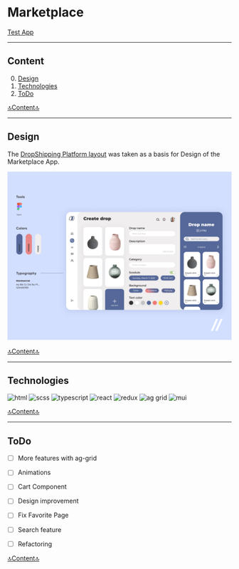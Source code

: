 # Marketplace

<a href="https://mordvintsevmv.github.io/marketplace" target="_blank">Test App</a>

---

## <a name="content">Content</a>

0. [Design](#layout)
1. [Technologies](#technologies)
1. [ToDo](#todo)

[🔝Content🔝](#content)

---

## <a name="layout">Design</a>

The <a href="https://dribbble.com/shots/16007150-Drop-Shipping-Platform">DropShipping Platform layout</a> 
was taken as a basis for Design of the Marketplace App.

![layout](readme-img/layout.png)

[🔝Content🔝](#content)

---

## <a name="technologies">Technologies</a>


<img src="https://upload.wikimedia.org/wikipedia/commons/thumb/6/61/HTML5_logo_and_wordmark.svg/1024px-HTML5_logo_and_wordmark.svg.png?20170517184425" width="40" alt="html"/>
<img src="https://1000logos.net/wp-content/uploads/2020/08/Sass-Logo-1024x640.png" width="40" alt="scss"/>
<img src="https://www.svgrepo.com/show/303600/typescript-logo.svg" width="40" alt="typescript"/>
<img src="https://www.vectorlogo.zone/logos/reactjs/reactjs-icon.svg" width="40" alt="react"/>
<img src="https://cdn.icon-icons.com/icons2/2415/PNG/512/redux_original_logo_icon_146365.png" width="40" alt="redux"/>
<img src="https://blog.ag-grid.com/content/images/2021/02/new-logo-1.png" width="60" alt="ag grid"/>
<img src="https://mui.com/static/logo.png" width="40" alt="mui"/>

[🔝Content🔝](#content)

---

## <a name="todo">ToDo</a>

- [ ] More features with ag-grid

- [ ] Animations

- [ ] Cart Component

- [ ] Design improvement

- [ ] Fix Favorite Page 

- [ ] Search feature

- [ ] Refactoring 

[🔝Content🔝](#content)
